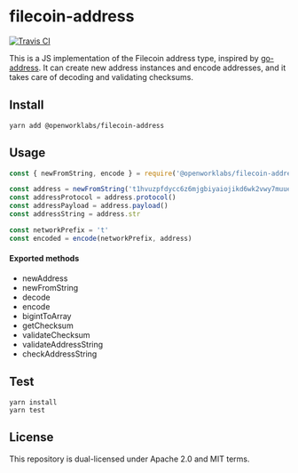 # filecoin-address

[![Travis CI](https://travis-ci.org/openworklabs/filecoin-address.svg?branch=primary)](https://travis-ci.org/openworklabs/filecoin-address)

This is a JS implementation of the Filecoin address type, inspired by [go-address](https://github.com/filecoin-project/go-address). It can create new address instances and encode addresses, and it takes care of decoding and validating checksums.

## Install

`yarn add @openworklabs/filecoin-address`

## Usage

```js
const { newFromString, encode } = require('@openworklabs/filecoin-address')

const address = newFromString('t1hvuzpfdycc6z6mjgbiyaiojikd6wk2vwy7muuei')
const addressProtocol = address.protocol()
const addressPayload = address.payload()
const addressString = address.str

const networkPrefix = 't'
const encoded = encode(networkPrefix, address)
```

#### Exported methods

- newAddress
- newFromString
- decode
- encode
- bigintToArray
- getChecksum
- validateChecksum
- validateAddressString
- checkAddressString

## Test

`yarn install`<br/>
`yarn test`

## License

This repository is dual-licensed under Apache 2.0 and MIT terms.
